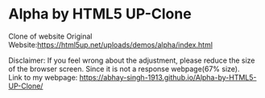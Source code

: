 # Alpha by HTML5 UP-Clone
 Clone of website
Original Website:https://html5up.net/uploads/demos/alpha/index.html

Disclaimer: If you feel wrong about the adjustment, please reduce the size of the browser screen. Since it is not a response webpage(67% size).        
Link to my webpage: https://abhay-singh-1913.github.io/Alpha-by-HTML5-UP-Clone/
